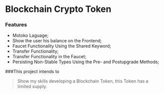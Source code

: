 # Blockchain Crypto Token 

### Features


- Motoko Laguage; 
- Show the user his balance on the Frontend;
- Faucet Functionality Using the Shared Keyword;
- Transfer Functionality;
- Transfer Functionality in the Faucet;
- Persisting Non-Stable Types Using the Pre- and Postupgrade Methods;


###This project intends to

> Show my skills developing a Blockchain Token, this Token has a limited supply.


